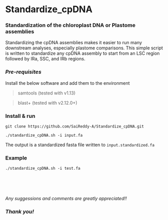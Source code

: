 # Standardize_cpDNA
### Standardization of the chloroplast DNA or Plastome assemblies

Standardizing the cpDNA assemblies makes it easier to run many downstream analyses, especially plastome comparisons. This simple script is written to standardize any cpDNA assembly to start from an LSC region followed by IRa, SSC, and IRb regions. 

### *Pre-requisites* 

Install the below software and add them to the environment

> samtools (tested with v1.13)

> blast+ (tested with v2.12.0+)

### Install & run

    git clone https://github.com/SaiReddy-A/Standardize_cpDNA.git
    
    ./standardize_cpDNA.sh -i input.fa
    
The output is a standardized fasta file written to `input.standardized.fa`

### Example 

    ./standardize_cpDNA.sh -i test.fa
    


<br />

<br />

<br />



*Any suggessions and comments are greatly appreciated!!*

### *Thank you!*
